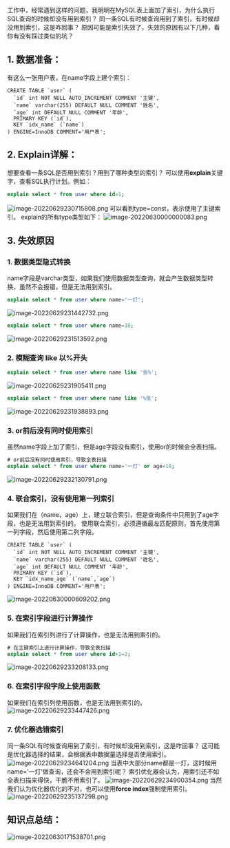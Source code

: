 工作中，经常遇到这样的问题，我明明在MySQL表上面加了索引，为什么执行SQL查询的时候却没有用到索引？
同一条SQL有时候查询用到了索引，有时候却没用到索引，这是咋回事？
原因可能是索引失效了，失效的原因有以下几种，看你有没有踩过类似的坑？
## 1. 数据准备：
有这么一张用户表，在name字段上建个索引：
```
CREATE TABLE `user` (
  `id` int NOT NULL AUTO_INCREMENT COMMENT '主键',
  `name` varchar(255) DEFAULT NULL COMMENT '姓名',
  `age` int DEFAULT NULL COMMENT '年龄',
  PRIMARY KEY (`id`),
  KEY `idx_name` (`name`)
) ENGINE=InnoDB COMMENT='用户表';
```
## 2. Explain详解：
想要查看一条SQL是否用到索引？用到了哪种类型的索引？
可以使用**explain**关键字，查看SQL执行计划。例如：
```sql
explain select * from user where id=1;
```
![image-20220629230715808.png](https://javabaguwen.com/img/explain%E8%AF%A6%E8%A7%A3.png)
可以看到type=const，表示使用了主键索引。
explain的所有type类型如下：
![image-20220630000000083.png](https://javabaguwen.com/img/explain-type%E7%B1%BB%E5%9E%8B.png)
## 3. 失效原因
### 1. 数据类型隐式转换
name字段是varchar类型，如果我们使用数据类型查询，就会产生数据类型转换，虽然不会报错，但是无法用到索引。
```sql
explain select * from user where name='一灯';
```
![image-20220629231442732.png](https://javabaguwen.com/img/%E7%B4%A2%E5%BC%95%E9%9A%90%E5%BC%8F%E8%BD%AC%E6%8D%A21.png)
```sql
explain select * from user where name=18;
```
![image-20220629231513592.png](https://javabaguwen.com/img/%E7%B4%A2%E5%BC%95%E9%9A%90%E5%BC%8F%E8%BD%AC%E6%8D%A22.png)
### 2. 模糊查询 like 以%开头
```sql
explain select * from user where name like '张%';
```
![image-20220629231905411.png](https://javabaguwen.com/img/like1.png)
```sql
explain select * from user where name like '%张';
```
![image-20220629231938893.png](https://javabaguwen.com/img/like2.png)
### 3. or前后没有同时使用索引
虽然name字段上加了索引，但是age字段没有索引，使用or的时候会全表扫描。
```sql
# or前后没有同时使用索引，导致全表扫描
explain select * from user where name='一灯' or age=18;
```
![image-20220629232130791.png](https://javabaguwen.com/img/%E5%A4%B1%E6%95%88or.png)
### 4. 联合索引，没有使用第一列索引
如果我们在（name，age）上，建立联合索引，但是查询条件中只用到了age字段，也是无法用到索引的。
使用联合索引，必须遵循最左匹配原则，首先使用第一列字段，然后使用第二列字段。
```
CREATE TABLE `user` (
  `id` int NOT NULL AUTO_INCREMENT COMMENT '主键',
  `name` varchar(255) DEFAULT NULL COMMENT '姓名',
  `age` int DEFAULT NULL COMMENT '年龄',
  PRIMARY KEY (`id`),
  KEY `idx_name_age` (`name`,`age`)
) ENGINE=InnoDB COMMENT='用户表';
```
![image-20220630000609202.png](https://javabaguwen.com/img/%E5%A4%B1%E6%95%88%E8%81%94%E5%90%88%E7%B4%A2%E5%BC%95.png)
### 5. 在索引字段进行计算操作
如果我们在索引列进行了计算操作，也是无法用到索引的。
```sql
# 在主键索引上进行计算操作，导致全表扫描
explain select * from user where id+1=2;
```
![image-20220629233208133.png](https://javabaguwen.com/img/%E5%A4%B1%E6%95%88%E8%AE%A1%E7%AE%97.png)

### 6. 在索引字段字段上使用函数
如果我们在索引列使用函数，也是无法用到索引的。
![image-20220629233447426.png](https://javabaguwen.com/img/%E5%A4%B1%E6%95%88%E5%87%BD%E6%95%B0.png)
### 7. 优化器选错索引
同一条SQL有时候查询用到了索引，有时候却没用到索引，这是咋回事？
这可能是优化器选择的结果，会根据表中数据量选择是否使用索引。
![image-20220629234641204.png](https://javabaguwen.com/img/%E5%A4%B1%E6%95%88%E9%80%89%E9%94%99.png)
当表中大部分name都是一灯，这时候用name='一灯'做查询，还会不会用到索引呢？
索引优化器会认为，用索引还不如全表扫描来得快，干脆不用索引了。
![image-20220629234900354.png](https://javabaguwen.com/img/%E5%A4%B1%E6%95%88%E9%80%89%E9%94%992.png)
当然我们认为优化器优化的不对，也可以使用**force index**强制使用索引。
![image-20220629235137298.png](https://javabaguwen.com/img/%E5%A4%B1%E6%95%88%E9%80%89%E9%94%993.png)
## 知识点总结：

![image-20220630171538701.png](https://javabaguwen.com/img/%E7%B4%A2%E5%BC%95%E5%A4%B1%E6%95%88%E6%80%BB%E7%BB%93.png)
